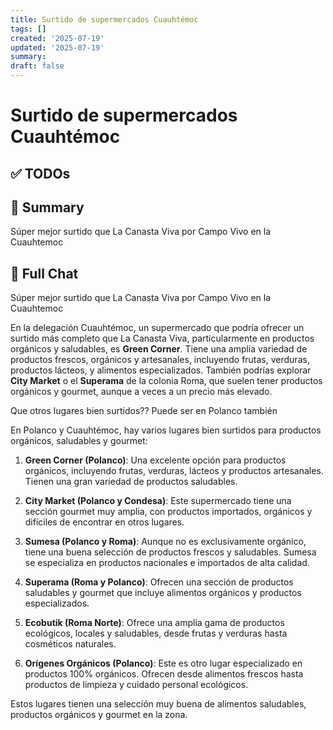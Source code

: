 ```yaml
---
title: Surtido de supermercados Cuauhtémoc
tags: []
created: '2025-07-19'
updated: '2025-07-19'
summary:
draft: false
---
```


# Surtido de supermercados Cuauhtémoc

## ✅ TODOs


## 📌 Summary
Súper mejor surtido que La Canasta Viva por Campo Vivo en la Cuauhtemoc

## 🧠 Full Chat


Súper mejor surtido que La Canasta Viva por Campo Vivo en la Cuauhtemoc 



En la delegación Cuauhtémoc, un supermercado que podría ofrecer un surtido más completo que La Canasta Viva, particularmente en productos orgánicos y saludables, es **Green Corner**. Tiene una amplia variedad de productos frescos, orgánicos y artesanales, incluyendo frutas, verduras, productos lácteos, y alimentos especializados. También podrías explorar **City Market** o el **Superama** de la colonia Roma, que suelen tener productos orgánicos y gourmet, aunque a veces a un precio más elevado.

Que otros lugares bien surtidos?? Puede ser en Polanco también 

En Polanco y Cuauhtémoc, hay varios lugares bien surtidos para productos orgánicos, saludables y gourmet:

1. **Green Corner (Polanco)**: Una excelente opción para productos orgánicos, incluyendo frutas, verduras, lácteos y productos artesanales. Tienen una gran variedad de productos saludables.

2. **City Market (Polanco y Condesa)**: Este supermercado tiene una sección gourmet muy amplia, con productos importados, orgánicos y difíciles de encontrar en otros lugares.

3. **Sumesa (Polanco y Roma)**: Aunque no es exclusivamente orgánico, tiene una buena selección de productos frescos y saludables. Sumesa se especializa en productos nacionales e importados de alta calidad.

4. **Superama (Roma y Polanco)**: Ofrecen una sección de productos saludables y gourmet que incluye alimentos orgánicos y productos especializados.

5. **Ecobutik (Roma Norte)**: Ofrece una amplia gama de productos ecológicos, locales y saludables, desde frutas y verduras hasta cosméticos naturales.

6. **Orígenes Orgánicos (Polanco)**: Este es otro lugar especializado en productos 100% orgánicos. Ofrecen desde alimentos frescos hasta productos de limpieza y cuidado personal ecológicos.

Estos lugares tienen una selección muy buena de alimentos saludables, productos orgánicos y gourmet en la zona.